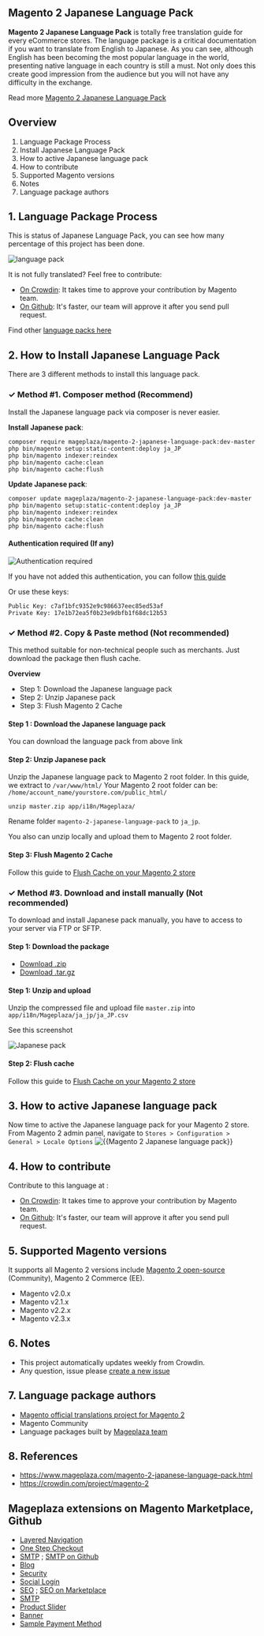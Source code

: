 ## Magento 2 Japanese Language Pack

**Magento 2 Japanese Language Pack** is totally free translation guide for every eCommerce stores. The language package is a critical documentation if you want to translate from English to Japanese. As you can see, although English has been becoming the most popular language in the world, presenting native language in each country is still a must. Not only does this create good impression from the audience but you will not have any difficulty in the exchange.

Read more [Magento 2 Japanese Language Pack](https://www.mageplaza.com/magento-2-japanese-language-pack.html)


## Overview

1. Language Package Process
2. Install Japanese Language Pack
3. How to active Japanese language pack
4. How to contribute
5. Supported Magento versions
6. Notes
7. Language package authors

## 1. Language Package Process

This is status of Japanese Language Pack, you can see how many percentage of this project has been done.

![language pack](http://progressed.io/bar/94?title=translated)

It is not fully translated? Feel free to contribute:
- [On Crowdin](https://crowdin.com/project/magento-2): It takes time to approve your contribution by Magento team.
- [On Github](https://github.com/mageplaza/magento-2-japanese-language-pack/blob/master/HOW-TO-CONTRIBUTE.md): It's faster, our team will approve it after you send pull request.


Find other [language packs here](https://www.mageplaza.com/kb/magento-2-language-pack/)

## 2. How to Install Japanese Language Pack

There are 3 different methods to install this language pack.

### ✓ Method #1. Composer method (Recommend)
Install the Japanese language pack via composer is never easier.

**Install Japanese pack**:

```
composer require mageplaza/magento-2-japanese-language-pack:dev-master
php bin/magento setup:static-content:deploy ja_JP
php bin/magento indexer:reindex
php bin/magento cache:clean
php bin/magento cache:flush

```


**Update  Japanese pack**:

```
composer update mageplaza/magento-2-japanese-language-pack:dev-master
php bin/magento setup:static-content:deploy ja_JP
php bin/magento indexer:reindex
php bin/magento cache:clean
php bin/magento cache:flush

```

#### Authentication required (If any)

![Authentication required](https://cdn.mageplaza.com/media/general/dmryiPk.png)

If you have not added this authentication, you can follow [this guide](http://devdocs.magento.com/guides/v2.0/install-gde/prereq/connect-auth.html)

Or use these keys:

```
Public Key: c7af1bfc9352e9c986637eec85ed53af
Private Key: 17e1b72ea5f0b23e9dbfb1f68dc12b53
```



### ✓ Method #2. Copy & Paste method (Not recommended)

This method suitable for non-technical people such as merchants. Just download the package then flush cache.

**Overview**

- Step 1: Download the Japanese language pack
- Step 2: Unzip Japanese pack
- Step 3: Flush Magento 2 Cache

#### Step 1 : Download the Japanese language pack

You can download the language pack from above link

#### Step 2: Unzip Japanese pack

Unzip the Japanese language pack to Magento 2 root folder. In this guide, we extract to `/var/www/html/`
Your Magento 2 root folder can be: `/home/account_name/yourstore.com/public_html/`

```
unzip master.zip app/i18n/Mageplaza/
```

Rename folder `magento-2-japanese-language-pack` to `ja_jp`.


You also can unzip locally and upload them to Magento 2 root folder.

#### Step 3: Flush Magento 2 Cache

Follow this guide to [Flush Cache on your Magento 2 store](https://www.mageplaza.com/kb/how-flush-enable-disable-cache.html)


### ✓ Method #3. Download and install manually (Not recommended)

To download and install Japanese pack manually, you have to access to your server via FTP or SFTP.

#### Step 1: Download the package

- [Download .zip](https://github.com/mageplaza/magento-2-japanese-language-pack/archive/master.zip)
- [Download .tar.gz](https://github.com/mageplaza/magento-2-japanese-language-pack/tarball/master)

#### Step 1: Unzip and upload

Unzip the compressed file and upload file `master.zip` into `app/i18n/Mageplaza/ja_jp/ja_JP.csv`

See this screenshot

![Japanese pack](https://cdn2.mageplaza.com/media/general2/tS668yC.png)

#### Step 2: Flush cache

Follow this guide to [Flush Cache on your Magento 2 store](https://www.mageplaza.com/kb/how-flush-enable-disable-cache.html)


## 3. How to active Japanese language pack 

Now time to active the Japanese language pack for your Magento 2 store. From Magento 2 admin panel, navigate to `Stores > Configuration > General > Locale Options`
![{{Magento 2 Japanese language pack}}](https://cdn.mageplaza.com/media/general/aPSUA0l.png)


## 4. How to contribute

Contribute to this language at :
- [On Crowdin](https://crowdin.com/project/magento-2): It takes time to approve your contribution by Magento team.
- [On Github](https://github.com/mageplaza/magento-2-japanese-language-pack/blob/master/HOW-TO-CONTRIBUTE.md): It's faster, our team will approve it after you send pull request.


## 5. Supported Magento versions

It supports all Magento 2 versions include [Magento 2 open-source](https://www.mageplaza.com/download-magento/) (Community), Magento 2 Commerce (EE).


- Magento v2.0.x
- Magento v2.1.x
- Magento v2.2.x
- Magento v2.3.x



## 6. Notes 

- This project automatically updates weekly from Crowdin.
- Any question, issue please [create a new issue](https://github.com/mageplaza/magento-2-japanese-language-pack/issues/new)

## 7. Language package authors

- [Magento official translations project for Magento 2](https://crowdin.com/project/magento-2)
- Magento Community
- Language packages built by [Mageplaza team](https://www.mageplaza.com/)


## 8. References 

- https://www.mageplaza.com/magento-2-japanese-language-pack.html
- https://crowdin.com/project/magento-2



## Mageplaza extensions on Magento Marketplace, Github


- [Layered Navigation](https://marketplace.magento.com/mageplaza-layered-navigation-m2.html)
- [One Step Checkout](https://marketplace.magento.com/mageplaza-magento-2-one-step-checkout-extension.html)
- [SMTP](https://marketplace.magento.com/mageplaza-module-smtp.html) ; [SMTP on Github](https://github.com/mageplaza/magento-2-smtp)
- [Blog](https://github.com/mageplaza/magento-2-blog)
- [Security](https://marketplace.magento.com/mageplaza-module-security.html)
- [Social Login](https://github.com/mageplaza/magento-2-social-login)
- [SEO](https://github.com/mageplaza/magento-2-seo) ; [SEO on Marketplace](https://marketplace.magento.com/mageplaza-magento-2-seo-extension.html)
- [SMTP](https://github.com/mageplaza/magento-2-smtp)
- [Product Slider](https://github.com/mageplaza/magento-2-product-slider)
- [Banner](https://github.com/mageplaza/magento-2-banner-slider)
- [Sample Payment Method](https://github.com/mageplaza/magento-2-sample-payment-method)



